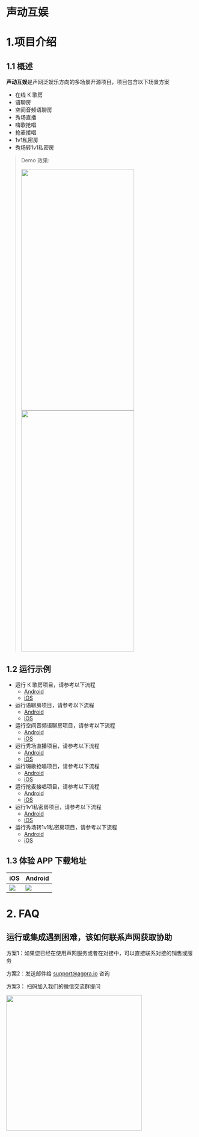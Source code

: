 # 声动互娱
# 1.项目介绍
## 1.1 概述
**声动互娱**是声网泛娱乐方向的多场景开源项目，项目包含以下场景方案

* 在线 K 歌房
* 语聊房
* 空间音频语聊房
* 秀场直播
* 嗨歌抢唱
* 抢麦接唱
* 1v1私密房
* 秀场转1v1私密房

>
> Demo 效果:
>
> <img src="https://accktvpic.oss-cn-beijing.aliyuncs.com/pic/github_readme/ent-full/ent_home_scenes.jpg" width="300" height="640"><img src="https://accktvpic.oss-cn-beijing.aliyuncs.com/pic/github_readme/ent-full/ent_home_explore.jpg" width="300" height="640">
## 1.2 运行示例
* 运行 K 歌房项目，请参考以下流程
    * [Android](Android/scenes/ktv)
    * [iOS](iOS/AgoraEntScenarios/Scenes/KTV)
* 运行语聊房项目，请参考以下流程
    * [Android](Android/scenes/voice)
    * [iOS](iOS/AgoraEntScenarios/Scenes/VoiceChatRoom)
* 运行空间音频语聊房项目，请参考以下流程
    * [Android](Android/scenes/voice_spatial)
    * [iOS](iOS/AgoraEntScenarios/Scenes/SpatialAudio)
* 运行秀场直播项目，请参考以下流程
    * [Android](Android/scenes/show)
    * [iOS](iOS/AgoraEntScenarios/Scenes/Show)
* 运行嗨歌抢唱项目，请参考以下流程
    * [Android](Android/scenes/ktv_singbattle)
    * [iOS](iOS/AgoraEntScenarios/Scenes/SBG)
* 运行抢麦接唱项目，请参考以下流程
    * [Android](Android/scenes/ktv_relay)
    * [iOS](iOS/AgoraEntScenarios/Scenes/SingRelay) 
* 运行1v1私密房项目，请参考以下流程
    * [Android](Android/scenes/pure1v1)
    * [iOS](iOS/AgoraEntScenarios/Scenes/Pure1v1)
* 运行秀场转1v1私密房项目，请参考以下流程
    * [Android](Android/scenes/showTo1v1)
    * [iOS](iOS/AgoraEntScenarios/Scenes/ShowTo1v1)
 
## 1.3 体验 APP 下载地址

| iOS                                                          | Android                                                      |
| ------------------------------------------------------------ | ------------------------------------------------------------ |
| ![](https://web-cdn.agora.io/shengwang/images/%E5%A3%B0%E5%8A%A8%E4%BA%92%E5%A8%B1ios-demo.png) | ![](https://web-cdn.agora.io/shengwang/images/%E5%A3%B0%E5%8A%A8%E4%BA%92%E5%A8%B1demo.png) |

# 2. FAQ

## 运行或集成遇到困难，该如何联系声网获取协助
方案1：如果您已经在使用声网服务或者在对接中，可以直接联系对接的销售或服务

方案2：发送邮件给 support@agora.io 咨询

方案3： 扫码加入我们的微信交流群提问

<img src="https://download.agora.io/demo/release/SDHY_QA.jpg" width="360" height="360">
